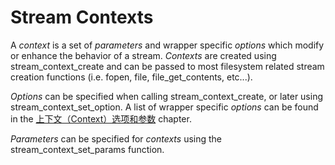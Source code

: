 Stream Contexts
===============

A *context* is a set of *parameters* and wrapper specific *options*
which modify or enhance the behavior of a stream. *Contexts* are created
using <span class="function">stream\_context\_create</span> and can be
passed to most filesystem related stream creation functions (i.e. <span
class="function">fopen</span>, <span class="function">file</span>, <span
class="function">file\_get\_contents</span>, etc...).

*Options* can be specified when calling <span
class="function">stream\_context\_create</span>, or later using <span
class="function">stream\_context\_set\_option</span>. A list of wrapper
specific *options* can be found in the
<a href="/context.html" class="xref">上下文（Context）选项和参数</a>
chapter.

*Parameters* can be specified for *contexts* using the <span
class="function">stream\_context\_set\_params</span> function.
